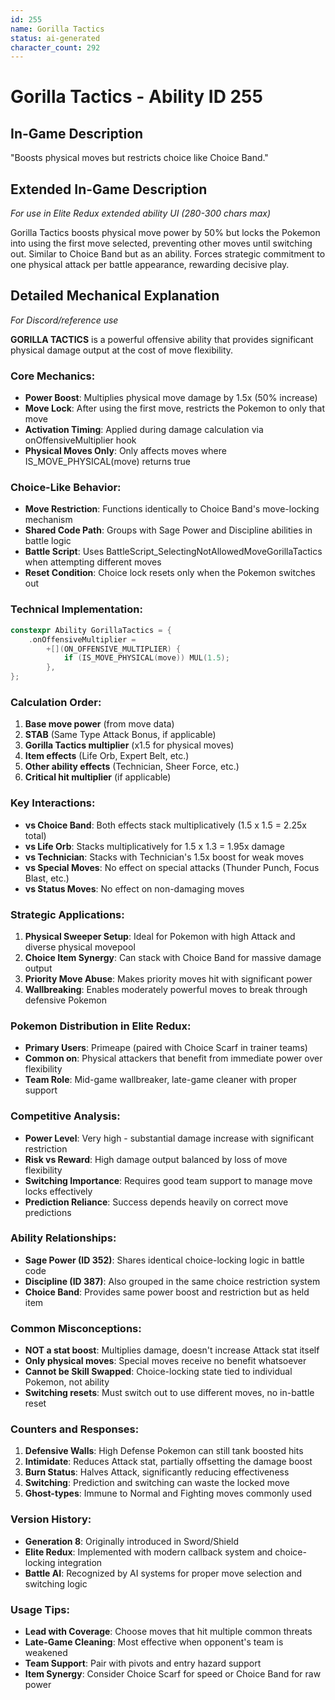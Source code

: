 ```yaml
---
id: 255
name: Gorilla Tactics
status: ai-generated
character_count: 292
---
```


# Gorilla Tactics - Ability ID 255

## In-Game Description
"Boosts physical moves but restricts choice like Choice Band."

## Extended In-Game Description
*For use in Elite Redux extended ability UI (280-300 chars max)*

Gorilla Tactics boosts physical move power by 50% but locks the Pokemon into using the first move selected, preventing other moves until switching out. Similar to Choice Band but as an ability. Forces strategic commitment to one physical attack per battle appearance, rewarding decisive play.

## Detailed Mechanical Explanation
*For Discord/reference use*

**GORILLA TACTICS** is a powerful offensive ability that provides significant physical damage output at the cost of move flexibility.

### Core Mechanics:
- **Power Boost**: Multiplies physical move damage by 1.5x (50% increase)
- **Move Lock**: After using the first move, restricts the Pokemon to only that move
- **Activation Timing**: Applied during damage calculation via onOffensiveMultiplier hook
- **Physical Moves Only**: Only affects moves where IS_MOVE_PHYSICAL(move) returns true

### Choice-Like Behavior:
- **Move Restriction**: Functions identically to Choice Band's move-locking mechanism
- **Shared Code Path**: Groups with Sage Power and Discipline abilities in battle logic
- **Battle Script**: Uses BattleScript_SelectingNotAllowedMoveGorillaTactics when attempting different moves
- **Reset Condition**: Choice lock resets only when the Pokemon switches out

### Technical Implementation:
```c
constexpr Ability GorillaTactics = {
    .onOffensiveMultiplier =
        +[](ON_OFFENSIVE_MULTIPLIER) {
            if (IS_MOVE_PHYSICAL(move)) MUL(1.5);
        },
};
```

### Calculation Order:
1. **Base move power** (from move data)
2. **STAB** (Same Type Attack Bonus, if applicable)
3. **Gorilla Tactics multiplier** (x1.5 for physical moves)
4. **Item effects** (Life Orb, Expert Belt, etc.)
5. **Other ability effects** (Technician, Sheer Force, etc.)
6. **Critical hit multiplier** (if applicable)

### Key Interactions:
- **vs Choice Band**: Both effects stack multiplicatively (1.5 x 1.5 = 2.25x total)
- **vs Life Orb**: Stacks multiplicatively for 1.5 x 1.3 = 1.95x damage
- **vs Technician**: Stacks with Technician's 1.5x boost for weak moves
- **vs Special Moves**: No effect on special attacks (Thunder Punch, Focus Blast, etc.)
- **vs Status Moves**: No effect on non-damaging moves

### Strategic Applications:
1. **Physical Sweeper Setup**: Ideal for Pokemon with high Attack and diverse physical movepool
2. **Choice Item Synergy**: Can stack with Choice Band for massive damage output
3. **Priority Move Abuse**: Makes priority moves hit with significant power
4. **Wallbreaking**: Enables moderately powerful moves to break through defensive Pokemon

### Pokemon Distribution in Elite Redux:
- **Primary Users**: Primeape (paired with Choice Scarf in trainer teams)
- **Common on**: Physical attackers that benefit from immediate power over flexibility
- **Team Role**: Mid-game wallbreaker, late-game cleaner with proper support

### Competitive Analysis:
- **Power Level**: Very high - substantial damage increase with significant restriction
- **Risk vs Reward**: High damage output balanced by loss of move flexibility
- **Switching Importance**: Requires good team support to manage move locks effectively
- **Prediction Reliance**: Success depends heavily on correct move predictions

### Ability Relationships:
- **Sage Power (ID 352)**: Shares identical choice-locking logic in battle code
- **Discipline (ID 387)**: Also grouped in the same choice restriction system
- **Choice Band**: Provides same power boost and restriction but as held item

### Common Misconceptions:
- **NOT a stat boost**: Multiplies damage, doesn't increase Attack stat itself
- **Only physical moves**: Special moves receive no benefit whatsoever
- **Cannot be Skill Swapped**: Choice-locking state tied to individual Pokemon, not ability
- **Switching resets**: Must switch out to use different moves, no in-battle reset

### Counters and Responses:
1. **Defensive Walls**: High Defense Pokemon can still tank boosted hits
2. **Intimidate**: Reduces Attack stat, partially offsetting the damage boost
3. **Burn Status**: Halves Attack, significantly reducing effectiveness
4. **Switching**: Prediction and switching can waste the locked move
5. **Ghost-types**: Immune to Normal and Fighting moves commonly used

### Version History:
- **Generation 8**: Originally introduced in Sword/Shield
- **Elite Redux**: Implemented with modern callback system and choice-locking integration
- **Battle AI**: Recognized by AI systems for proper move selection and switching logic

### Usage Tips:
- **Lead with Coverage**: Choose moves that hit multiple common threats
- **Late-Game Cleaning**: Most effective when opponent's team is weakened
- **Team Support**: Pair with pivots and entry hazard support
- **Item Synergy**: Consider Choice Scarf for speed or Choice Band for raw power